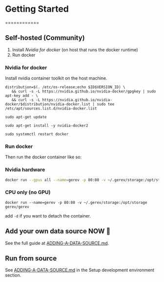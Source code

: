 # Getting Started

============

## Self-hosted (Community)

1. Install _Nvidia for docker_ (on host that runs the docker runtime)
2. Run docker

### Nvidia for docker

Install nvidia container toolkit on the host machine.

```
distribution=$(. /etc/os-release;echo $ID$VERSION_ID) \
   && curl -s -L https://nvidia.github.io/nvidia-docker/gpgkey | sudo apt-key add - \
   && curl -s -L https://nvidia.github.io/nvidia-docker/$distribution/nvidia-docker.list | sudo tee /etc/apt/sources.list.d/nvidia-docker.list

sudo apt-get update

sudo apt-get install -y nvidia-docker2

sudo systemctl restart docker
```

### Run docker

Then run the docker container like so:

### Nvidia hardware

```bash
docker run --gpus all --name=gerev -p 80:80 -v ~/.gerev/storage:/opt/storage gerev/gerev
```

### CPU only (no GPU)

```
docker run --name=gerev -p 80:80 -v ~/.gerev/storage:/opt/storage gerev/gerev
```

add `-d` if you want to detach the container.

## Add your own data source NOW 🚀

See the full guide at [ADDING-A-DATA-SOURCE.md](./ADDING-A-DATA-SOURCE.md).

## Run from source

See [ADDING-A-DATA-SOURCE.md](./ADDING-A-DATA-SOURCE.md) in the Setup development environment section.
